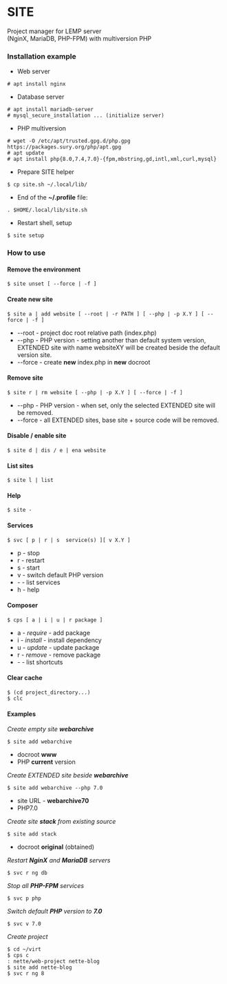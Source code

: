 # SITE
Project manager for LEMP server\
(NginX, MariaDB, PHP-FPM) with multiversion PHP

### Installation example
- Web server
```
# apt install nginx
```
- Database server
```
# apt install mariadb-server
# mysql_secure_installation ... (initialize server)
```
- PHP multiversion
```
# wget -O /etc/apt/trusted.gpg.d/php.gpg https://packages.sury.org/php/apt.gpg
# apt update
# apt install php{8.0,7.4,7.0}-{fpm,mbstring,gd,intl,xml,curl,mysql}
```
- Prepare SITE helper
```
$ cp site.sh ~/.local/lib/
```
- End of the **~/.profile** file:
```
. $HOME/.local/lib/site.sh
```
- Restart shell, setup
```
$ site setup
```
### How to use
#### Remove the environment
```
$ site unset [ --force | -f ]
```
#### Create new site
```
$ site a | add website [ --root | -r PATH ] [ --php | -p X.Y ] [ --force | -f ]
```
- --root - project doc root relative path (index.php)
- --php	- PHP version - setting another than default system version, EXTENDED site with name websiteXY will be created beside the default version site.
- --force - create **new** index.php in **new** docroot
#### Remove site
```
$ site r | rm website [ --php | -p X.Y ] [ --force | -f ]
```
* --php - PHP version - when set, only the selected EXTENDED site will be removed.
* --force - all EXTENDED sites, base site + source code will be removed.
#### Disable / enable site
```
$ site d | dis / e | ena website
```
#### List sites
```
$ site l | list
```
#### Help
```
$ site -
```
#### Services
```
$ svc [ p | r | s  service(s) ][ v X.Y ]
```
* p - stop
* r - restart
* s - start
* v - switch default PHP version
* \- - list services
* h - help
#### Composer
```
$ cps [ a | i | u | r package ]
```
* a - _require_	- add package
* i - _install_	- install dependency
* u - _update_ - update package
* r - _remove_ - remove package
* \- - list shortcuts
#### Clear cache
```
$ (cd project_directory...)
$ clc
```
#### Examples
_Create empty site **webarchive**_
```
$ site add webarchive
```
* docroot **www**
* PHP **current** version

_Create EXTENDED site beside **webarchive**_
```
$ site add webarchive --php 7.0
```
* site URL - **webarchive70**
* PHP7.0

_Create site **stack** from existing source_
```
$ site add stack
```
* docroot **original** (obtained)

_Restart **NginX** and **MariaDB** servers_
```
$ svc r ng db
```
_Stop all **PHP-FPM** services_
```
$ svc p php
```
_Switch default **PHP** version to **7.0**_
```
$ svc v 7.0
```
_Create project_
```
$ cd ~/virt
$ cps c
: nette/web-project nette-blog
$ site add nette-blog
$ svc r ng 8
```
